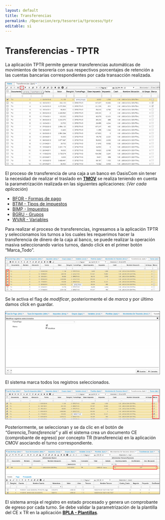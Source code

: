 ```yaml
---
layout: default
title: Transferencias
permalink: /Operacion/erp/tesoreria/tproceso/tptr
editable: si
---
```


# Transferencias - TPTR

La aplicación TPTR permite generar transferencias automáticas de movimientos de tesorería con sus respectivos porcentajes de retención a las cuentas bancarias correspondientes por cada transacción realizada.  

![](tptr.png)

El proceso de transferencia de una caja a un banco en OasisCom sin tener la necesidad de realizar el traslado en [**TMOV**](http://docs.oasiscom.com/Operacion/erp/tesoreria/tmovimient/tmov) se realiza teniendo en cuenta la parametrización realizada en las siguientes aplicaciones: (_Ver cada aplicación_) 

* [BFOR - Formas de pago](http://docs.oasiscom.com/Operacion/common/bcomer/bfor#parametrización-para-las-transferencias-de-dinero)
* [BTIM - Tipos de impuestos](http://docs.oasiscom.com/Operacion/common/bimpu/btim#parametrización-para-las-transferencias-de-dinero)
* [BIMP - Impuestos](http://docs.oasiscom.com/Operacion/common/bimpu/bimp#parametrizaci%C3%B3n-para-las-transferencias-de-dinero)
* [BGRU - Grupos](http://docs.oasiscom.com/Operacion/common/bcuenta/bgru#parametrizaci%C3%B3n-para-las-transferencias-de-dinero)
* [WVAR - Variables](http://docs.oasiscom.com/Operacion/dss/bsc/wbasica/wvar#parametrizaci%C3%B3n-para-las-transferencias-de-dinero)


Para realizar el proceso de transferencias, ingresamos a la aplicación TPTR y seleccionamos los turnos a los cuales les requerimos hacer la transferencia de dinero de la caja al banco, se puede realizar la operación masiva seleccionando varios turnos, dando click en el primer botón “Marca_Todo”.  

![](tptr1.png)

Se le activa el flag de _modificar_, posteriormente el de _marca_ y por último damos click en guardar.  

![](tptr2.png)

El sistema marca todos los registros seleccionados.  

![](tptr3.png)

Posteriormente, se seleccionan y se da clic en el botón de _“Gerencia_Transferencia”_ y allí el sistema crea un documento CE (comprobante de egreso) por concepto TR (transferencia) en la aplicación CMOV asociando el turno correspondiente.  

![](tptr4.png)

El sistema arroja el registro en estado procesado y genera un comprobante de egreso por cada turno. Se debe validar la parametrización de la plantilla del CE x TR en la aplicación [**BPLA - Plantillas**](http://docs.oasiscom.com/Operacion/common/bcuenta/bpla).  
